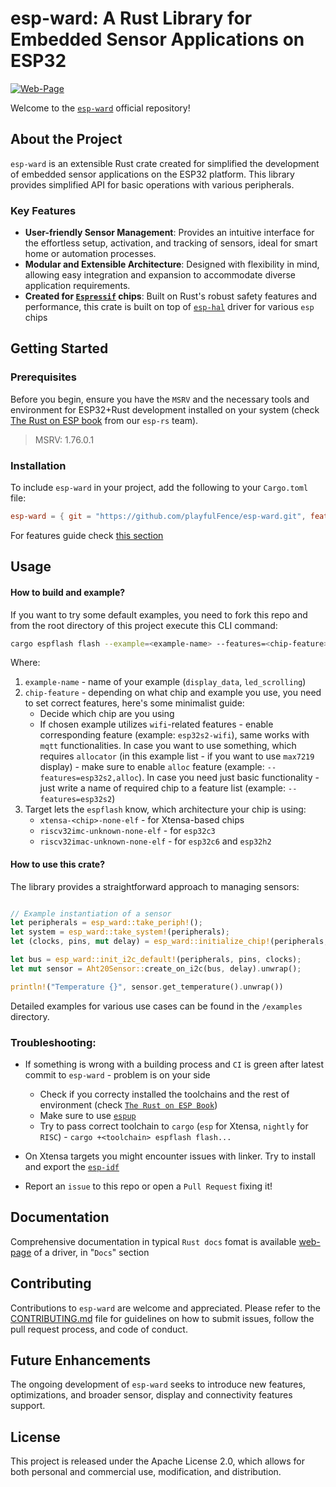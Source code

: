 # esp-ward: A Rust Library for Embedded Sensor Applications on ESP32

[![Web-Page](https://img.shields.io/website-up-down-green-red/http/shields.io.svg)](https://playfulfence.github.io/esp-ward/)

Welcome to the [`esp-ward`](https://playfulfence.github.io/esp-ward/) official repository!

## About the Project

`esp-ward` is an extensible Rust crate created for simplified the development of embedded sensor applications on the ESP32 platform. This library provides simplified API for basic operations with various peripherals.

### Key Features

*   **User-friendly Sensor Management**: Provides an intuitive interface for the effortless setup, activation, and tracking of sensors, ideal for smart home or automation processes.
*   **Modular and Extensible Architecture**: Designed with flexibility in mind, allowing easy integration and expansion to accommodate diverse application requirements.
*   **Created for [`Espressif`](https://www.espressif.com) chips**: Built on Rust's robust safety features and performance, this crate is built on top of [`esp-hal`](https://github.com/esp-rs/esp-hal) driver for various `esp` chips

## Getting Started

### Prerequisites

Before you begin, ensure you have the `MSRV` and the necessary tools and environment for ESP32+Rust development installed on your system (check [The Rust on ESP book](https://docs.esp-rs.org/book/) from our `esp-rs` team).

> MSRV: 1.76.0.1

### Installation

To include `esp-ward` in your project, add the following to your `Cargo.toml` file:
```toml
esp-ward = { git = "https://github.com/playfulFence/esp-ward.git", features = ["required", "features"]}
```

For features guide check [this section](#how-to-build-and-example)

## Usage

#### How to build and example? 
If you want to try some default examples, you need to fork this repo and from the root directory of this project execute this CLI command: 

```bash
cargo espflash flash --example=<example-name> --features=<chip-feature> --target=<target> --monitor
```

Where: 
1) `example-name` - name of your example (`display_data`, `led_scrolling`)
2) `chip-feature` - depending on what chip and example you use, you need to set correct features, here's some minimalist guide: 
    - Decide which chip are you using
    - If chosen example utilizes `wifi`-related features - enable corresponding feature (example: `esp32s2-wifi`), same works with `mqtt` functionalities. In case you want to use something, which requires `allocator` (in this example list - if you want to use `max7219` display) - make sure to enable `alloc` feature (example: `--features=esp32s2,alloc`). In case you need just basic functionality - just write a name of required chip to a feature list (example: `--features=esp32s2`)
3) Target lets the `espflash` know, which architecture your chip is using:
    - `xtensa-<chip>-none-elf` - for Xtensa-based chips
    - `riscv32imc-unknown-none-elf` - for `esp32c3`
    - `riscv32imac-unknown-none-elf` - for `esp32c6` and `esp32h2`

#### How to use this crate?
The library provides a straightforward approach to managing sensors:

```rust

// Example instantiation of a sensor 
let peripherals = esp_ward::take_periph!();
let system = esp_ward::take_system!(peripherals);
let (clocks, pins, mut delay) = esp_ward::initialize_chip!(peripherals, system);

let bus = esp_ward::init_i2c_default!(peripherals, pins, clocks);
let mut sensor = Aht20Sensor::create_on_i2c(bus, delay).unwrap();

println!("Temperature {}", sensor.get_temperature().unwrap())
```

Detailed examples for various use cases can be found in the `/examples` directory.

### Troubleshooting: 
- If something is wrong with a building process and `CI` is green after latest commit to `esp-ward` - problem is on your side
    - Check if you correcty installed the toolchains and the rest of environment (check [`The Rust on ESP Book`](https://docs.esp-rs.org/book/))
    - Make sure to use [`espup`](https://github.com/esp-rs/espup)
    - Try to pass correct toolchain to `cargo` (`esp` for Xtensa, `nightly` for `RISC`) - `cargo +<toolchain> espflash flash...`
- On Xtensa targets you might encounter issues with linker. Try to install and export the [`esp-idf`](https://github.com/espressif/esp-idf) 

- Report an `issue` to this repo or open a `Pull Request` fixing it!

## Documentation
Comprehensive documentation in typical `Rust docs` fomat is available [web-page](https://playfulfence.github.io/esp-ward/) of a driver, in "`Docs`" section

## Contributing
Contributions to `esp-ward` are welcome and appreciated. Please refer to the [CONTRIBUTING.md](CONTRIBUTING.md) file for guidelines on how to submit issues, follow the pull request process, and code of conduct.

## Future Enhancements

The ongoing development of `esp-ward` seeks to introduce new features, optimizations, and broader sensor, display and connectivity features support.

## License

This project is released under the Apache License 2.0, which allows for both personal and commercial use, modification, and distribution.
